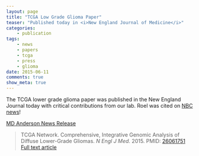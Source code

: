 ```yaml
---
layout: page
title: "TCGA Low Grade Glioma Paper"
teaser: "Published today in <i>New England Journal of Medicine</i>"
categories:
    - publication
tags:
    - news
    - papers
    - tcga
    - press
    - glioma
date: 2015-06-11
comments: true
show_meta: true
---
```


The TCGA lower grade glioma paper was published in the New England Journal today with critical contributions from our lab. Roel was cited on [NBC news](http://www.nbcnews.com/health/cancer/how-deadly-brain-tumor-only-dna-can-tell-n373326)!

[MD Anderson News Release](http://www.mdanderson.org/newsroom/news-releases/2015/study-redefines-brain-tumor-diagnosis-and-treatment.html)

>TCGA Network. Comprehensive, Integrative Genomic Analysis of Diffuse Lower-Grade Gliomas. *N Engl J Med.* 2015. PMID: [26061751](http://www.ncbi.nlm.nih.gov/pubmed/26061751) [Full text article](http://www.nejm.org/doi/full/10.1056/NEJMoa1402121)

